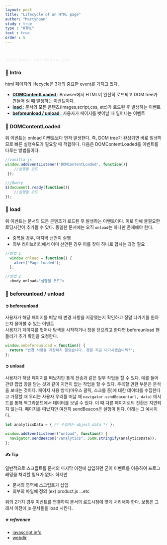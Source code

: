 ```yaml
---
layout: post
title: "Lifecycle of an HTML page"
author: "Martyhoon"
study : true
type : "HTML"
text : true
order : 5
---
```


<br>

<p style="font-size : 10px; color : #e9e9e9" > 아래 글은 공부하고 기억하기 위해 남겨놓는 글이다 </p>

### &#128310; Intro

html 페이지의 lifecycle은 3개의 중요한 event를 가지고 있다.

* <span style ="border-bottom : 3px soild #be4e7f8; box-shadow : inset 0 -4px 0 #b4e7f8; font-weight: bold;"> DOMContentLoaded </span> : Browser에서 HTML이 완전히 로드되고 DOM tree가 만들어 질 때 발생하는 이벤트이다.
* <span style ="border-bottom : 3px soild #be4e7f8; box-shadow : inset 0 -4px 0 #b4e7f8;font-weight: bold;"> load </span> : 문서의 모든 콘텐츠(images,script,css, etc)가 로드된 후 발생하는 이벤트
* <span style ="border-bottom : 3px soild #be4e7f8; box-shadow : inset 0 -4px 0 #b4e7f8;font-weight: bold;"> beforeunload / unload </span> : 사용자가 페이지를 벗어날 때 일어나는 이벤트


### &#128310; DOMContentLoaded

위 이벤트는 onload 이벤트보다 먼저 발생한다. 즉, DOM tree가 완성되면 바로 발생하므로 빠른 실행속도가 필요할 때 적합하다. 다음은 DOMContentLoaded를 이벤트를 다루는 방법들이다.

```js
//vanilla js
window.addEventListener('DOMContentLoaded', function(){ 
    //실행될 코드 
 });

//jQuery
$(document).ready(function(){ 
    //실행될 코드 
});
```

### &#128310; load

위 이벤트는 문서의 모든 콘텐츠가 로드된 후 발생하는 이벤트이다. 이로 인해 불필요한 로딩시간이 추가될 수 있다. 동일한 문서에는 오직 `onload`는 하나만 존재해야 한다.

* 중복될 경우, 마지막 선언이 실행
* 외부 라이브러리에서 이미 선언된 경우 이를 찾아 하나로 합치는 과정 필요

```js
//방법 1
  window.onload = function() {
    alert('Page loaded'); 
  };

//방법 2 
  <body onload="실행될 코드">
```

### &#128310; beforeunload / unload

#### &#10162; beforeunload

사용자가 해당 페이지를 떠날 때 변경 사항을 저장했는지 확인하고 정말 나가기를 원하는지 물어볼 수 있는 이벤트 <br>
사용자가 페이지를 벗어나 탐색을 시작하거나 창을 닫으려고 한다면 beforeunload 핸들러가 추가 확인을 요청한다.

```js
window.onbeforeunload = function() {
  return "변경 사항을 저장하지 않았습니다. 정말 지금 나가시겠습니까?";
};
```


#### &#10162; unload

사용자가 해당 페이지를 떠났지만 통계 전송과 같은 일부 작업을 할 수 있다. 예를 들어 관련 팝업 창을 닫는 것과 같이 지연이 없는 작업을 할 수 있다. 주목할 만한 부분은 분석을 보내는 것이다. 페이지 사용 방식(마우스 클릭, 스크롤 등)에 대한 데이터를 수집한다고 가정할 때 우리는 사용자 우리를 떠날 때 `navigator.sendBeacon(url, data)` 메서드를 통해 백그라운드에서 데이터를 보낼 수 있다. 이 때 다른 페이지로의 전환은 지연되지 않는다. 페이지를 떠났지만 여전히 sendBeacon은 실행이 된다. 아래는 그 예시이다.

```js
let analyticsData = { /* 수집하는 object data */ };

window.addEventListener("unload", function() {
  navigator.sendBeacon("/analytics", JSON.stringify(analyticsData));
};
```

#### &#9997; Tip

일반적으로 스크립트를 문서의 마지막 </body> 이전에 삽입하면 굳이 이벤트를 이용하여 프로그래밍을 처리할 필요가 없다. 하지만 

* 문서의 <head> 영역에 스크립트가 삽입
* 외부의 파일에 정의 (ex) product.js ...etc

위의 2가지 경우 이벤트를 연결하여 문서의 로드시점에 맞게 처리해야 한다. 보통은 그래서 </body> 이전에 js 문서들을 load 시킨다.

##### ※ reference

* [javascript.info](https://javascript.info/onload-ondomcontentloaded) 
* [webdir](https://webdir.tistory.com/515)
